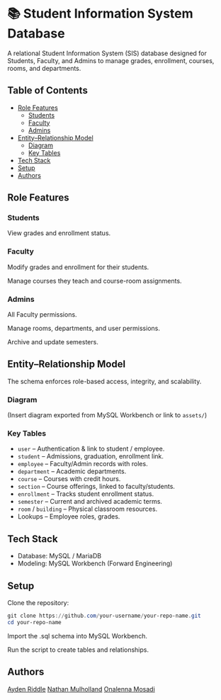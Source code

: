 # 📚 Student Information System Database

A relational Student Information System (SIS) database designed for Students, Faculty, and Admins to manage grades, enrollment, courses, rooms, and departments.

## Table of Contents

- [Role Features](#role-features)
  - [Students](#students)
  - [Faculty](#faculty)
  - [Admins](#admins)
- [Entity–Relationship Model](#entity–relationship-model)
  - [Diagram](#diagram)
  - [Key Tables](#key-tables)
- [Tech Stack](#tech-stack)
- [Setup](#setup)
- [Authors](#authors)

## Role Features

### Students

View grades and enrollment status.

### Faculty

Modify grades and enrollment for their students.

Manage courses they teach and course-room assignments.

### Admins

All Faculty permissions.

Manage rooms, departments, and user permissions.

Archive and update semesters.

## Entity–Relationship Model

The schema enforces role-based access, integrity, and scalability.

### Diagram

(Insert diagram exported from MySQL Workbench or link to `assets/`)

### Key Tables

- `user` – Authentication & link to student / employee.
- `student` – Admissions, graduation, enrollment link.
- `employee` – Faculty/Admin records with roles.
- `department` – Academic departments.
- `course` – Courses with credit hours.
- `section` – Course offerings, linked to faculty/students.
- `enrollment` – Tracks student enrollment status.
- `semester` – Current and archived academic terms.
- `room` / `building` – Physical classroom resources.
- Lookups – Employee roles, grades.

## Tech Stack

- Database: MySQL / MariaDB
- Modeling: MySQL Workbench (Forward Engineering)

## Setup

Clone the repository:

```powershell
git clone https://github.com/your-username/your-repo-name.git
cd your-repo-name
```

Import the .sql schema into MySQL Workbench.

Run the script to create tables and relationships.

## Authors

[Ayden Riddle](https://www.github.com/ayridd03)
[Nathan Mulholland](https://github.com/Beast1692)
[Onalenna Mosadi](https://github.com/onmosa01)
